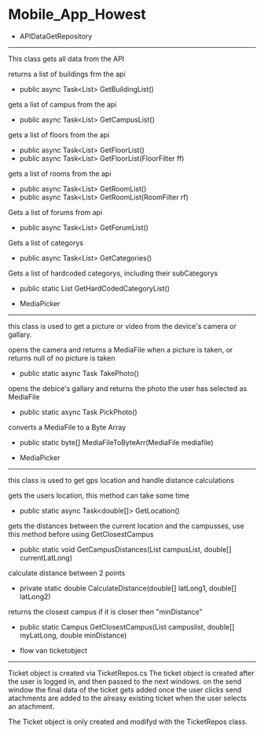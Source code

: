 # Mobile_App_Howest


* APIDataGetRepository
-----------------------
This class gets all data from the API


returns a list of buildings frm the api
- public async Task<List<Building>> GetBuildingList()

gets a list of campus from the api
- public async Task<List<Campus>> GetCampusList()

gets a list of floors from the api
- public async Task<List<Floor>> GetFloorList()
- public async Task<List<Floor>> GetFloorList(FloorFilter ff)

gets a list of rooms from the api
- public async Task<List<Room>> GetRoomList()
- public async Task<List<Room>> GetRoomList(RoomFilter rf)

Gets a list of forums from api
- public async Task<List<Forum>> GetForumList()

Gets a list of categorys
- public async Task<List<Category>> GetCategories()

Gets a list of hardcoded categorys, including their subCategorys
- public static List<Category> GetHardCodedCategoryList()


* MediaPicker
-----------------------
this class is used to get a picture or video from the device's camera or gallary.


opens the camera and returns a MediaFile when a picture is taken, or returns null of no picture is taken
- public static async Task<MediaFile> TakePhoto()

opens the debice's gallary and returns the photo the user has selected as MediaFile
- public static async Task<MediaFile> PickPhoto()

converts a MediaFile to a Byte Array
- public static byte[] MediaFileToByteArr(MediaFile mediafile)

* MediaPicker
-----------------------
this class is used to get gps location and handle distance calculations


gets the users location, this method can take some time
- public static async Task<double[]> GetLocation()

gets the distances between the current location and the campusses, use this method before using GetClosestCampus
- public static void GetCampusDistances(List<Campus> campusList, double[] currentLatLong)

calculate distance between 2 points
- private static double CalculateDistance(double[] latLong1, double[] latLong2)

returns the closest campus if it is closer then "minDistance"
- public static Campus GetClosestCampus(List<Campus> campuslist, double[] myLatLong, double minDistance)



* flow van ticketobject
-----------------------
Ticket object is created via TicketRepos.cs
The ticket object is created after the user is logged in, and then passed to the next windows.
on the send window the final data of the ticket gets added once the user clicks send
atachments are added to the alreasy existing ticket when the user selects an atachment.

The Ticket object is only created and modifyd with the TicketRepos class.
